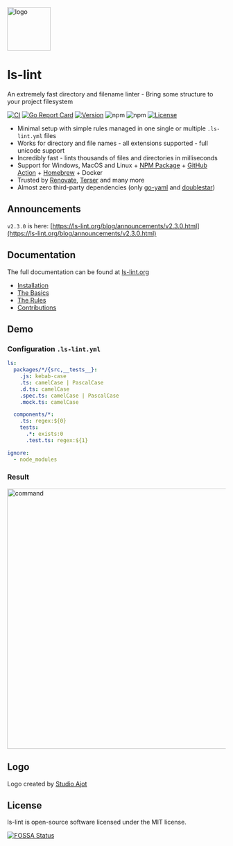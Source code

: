 <img width="100" src="https://raw.githubusercontent.com/loeffel-io/ls-lint/master/assets/logo/ls-lint.png" alt="logo">

# ls-lint

An extremely fast directory and filename linter - Bring some structure to your project filesystem

[![CI](https://github.com/loeffel-io/ls-lint/actions/workflows/bazel.yml/badge.svg?branch=master)](https://github.com/loeffel-io/ls-lint/actions/workflows/bazel.yml)
[![Go Report Card](https://goreportcard.com/badge/github.com/loeffel-io/ls-lint)](https://goreportcard.com/report/github.com/loeffel-io/ls-lint)
<a href="https://www.npmjs.com/package/@ls-lint/ls-lint"><img src="https://img.shields.io/npm/v/@ls-lint/ls-lint.svg?sanitize=true" alt="Version"></a>
![npm](https://img.shields.io/npm/dy/@ls-lint/ls-lint?label=npm%20downloads)
![npm](https://badgen.net/static/npm%20downloads%20total/8M+/green)
<a href="https://www.npmjs.com/package/@ls-lint/ls-lint"><img src="https://img.shields.io/npm/l/@ls-lint/ls-lint.svg?sanitize=true" alt="License"></a>

- Minimal setup with simple rules managed in one single or multiple `.ls-lint.yml` files
- Works for directory and file names - all extensions supported - full unicode support
- Incredibly fast - lints thousands of files and directories in milliseconds
- Support for Windows, MacOS and Linux + [NPM Package](https://www.npmjs.com/package/@ls-lint/ls-lint) + [GitHub Action](https://github.com/ls-lint/action) + [Homebrew](https://formulae.brew.sh/formula/ls-lint) + Docker
- Trusted by [Renovate](https://github.com/renovatebot/renovate/blob/main/.ls-lint.yml), [Terser](https://github.com/terser/terser/blob/master/.ls-lint.yml) and many more
- Almost zero third-party dependencies (only [go-yaml](https://github.com/go-yaml/yaml)
  and [doublestar](https://github.com/bmatcuk/doublestar))

## Announcements

`v2.3.0` is here: [https://ls-lint.org/blog/announcements/v2.3.0.html](https://ls-lint.org/blog/announcements/v2.3.0.html)

## Documentation

The full documentation can be found at [ls-lint.org](https://ls-lint.org)

- [Installation](https://ls-lint.org/2.2/getting-started/installation.html#curl)
- [The Basics](https://ls-lint.org/2.2/configuration/the-basics.html)
- [The Rules](https://ls-lint.org/2.2/configuration/the-basics.html)
- [Contributions](https://ls-lint.org/2.2/prologue/contributions.html)

## Demo

### Configuration `.ls-lint.yml`

```yaml
ls:
  packages/*/{src,__tests__}:
    .js: kebab-case
    .ts: camelCase | PascalCase
    .d.ts: camelCase
    .spec.ts: camelCase | PascalCase
    .mock.ts: camelCase

  components/*:
    .ts: regex:${0}
    tests:
      .*: exists:0
      .test.ts: regex:${1}

ignore:
  - node_modules
```

### Result

<img src="https://i.imgur.com/pxXkYcl.gif" alt="command" width="600">

## Logo

Logo created by [Studio Ajot](https://www.studio-ajot.de/)

## License

ls-lint is open-source software licensed under the MIT license.

[![FOSSA Status](https://app.fossa.com/api/projects/git%2Bgithub.com%2Floeffel-io%2Fls-lint.svg?type=large)](https://app.fossa.com/projects/git%2Bgithub.com%2Floeffel-io%2Fls-lint?ref=badge_large)
